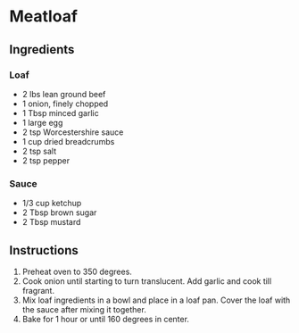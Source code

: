Meatloaf
========

Ingredients
-----------

### Loaf
- 2 lbs lean ground beef
- 1 onion, finely chopped
- 1 Tbsp minced garlic
- 1 large egg
- 2 tsp Worcestershire sauce
- 1 cup dried breadcrumbs
- 2 tsp salt
- 2 tsp pepper

### Sauce
- 1/3 cup ketchup
- 2 Tbsp brown sugar
- 2 Tbsp mustard

Instructions
------------
1. Preheat oven to 350 degrees.
2. Cook onion until starting to turn translucent. Add garlic and cook till fragrant.
3. Mix loaf ingredients in a bowl and place in a loaf pan. Cover the loaf with the sauce after mixing it together.
4. Bake for 1 hour or until 160 degrees in center.
